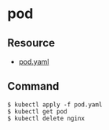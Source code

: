 # pod
## Resource
* [pod.yaml](resource/pod.yaml)

## Command
```
$ kubectl apply -f pod.yaml 
$ kubectl get pod
$ kubectl delete nginx 
```
